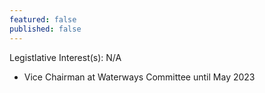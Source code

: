```yaml
---
featured: false
published: false
---
```

Legistlative Interest(s): N/A

* Vice Chairman at Waterways Committee until May 2023